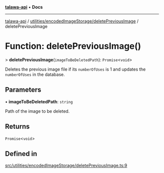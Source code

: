 [**talawa-api**](../../../../README.md) • **Docs**

***

[talawa-api](../../../../modules.md) / [utilities/encodedImageStorage/deletePreviousImage](../README.md) / deletePreviousImage

# Function: deletePreviousImage()

\> **deletePreviousImage**(`imageToBeDeletedPath`): `Promise`\<`void`\>

Deletes the previous image file if its `numberOfUses` is 1 and updates the `numberOfUses` in the database.

## Parameters

• **imageToBeDeletedPath**: `string`

Path of the image to be deleted.

## Returns

`Promise`\<`void`\>

## Defined in

[src/utilities/encodedImageStorage/deletePreviousImage.ts:9](https://github.com/PalisadoesFoundation/talawa-api/blob/c952c7a3bfd4b8b910fbae10313f5402ade5a9d4/src/utilities/encodedImageStorage/deletePreviousImage.ts#L9)
